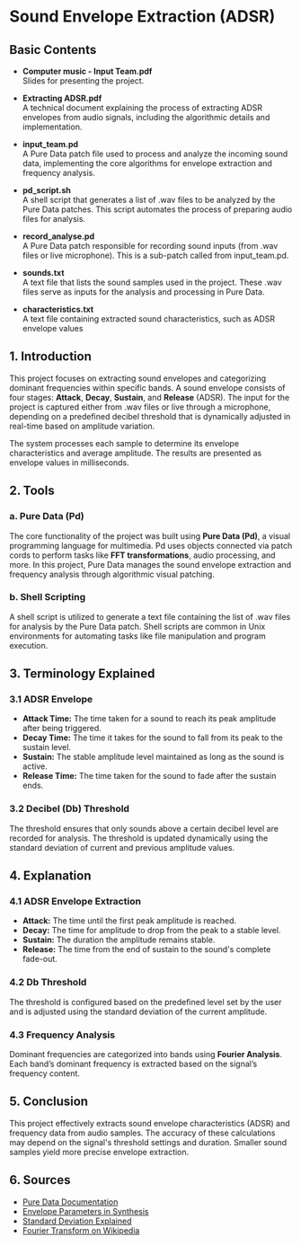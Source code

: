 # Sound Envelope Extraction (ADSR)

## Basic Contents

- **Computer music - Input Team.pdf**  
  Slides for presenting the project.

- **Extracting ADSR.pdf**  
  A technical document explaining the process of extracting ADSR envelopes from audio signals, including the algorithmic details and implementation.

- **input_team.pd**  
  A Pure Data patch file used to process and analyze the incoming sound data, implementing the core algorithms for envelope extraction and frequency analysis.

- **pd_script.sh**  
  A shell script that generates a list of .wav files to be analyzed by the Pure Data patches. This script automates the process of preparing audio files for analysis.

- **record_analyse.pd**  
  A Pure Data patch responsible for recording sound inputs (from .wav files or live microphone). This is a sub-patch called from input_team.pd.

- **sounds.txt**  
  A text file that lists the sound samples used in the project. These .wav files serve as inputs for the analysis and processing in Pure Data.

- **characteristics.txt**  
  A text file containing extracted sound characteristics, such as ADSR envelope values
 



## 1. Introduction
This project focuses on extracting sound envelopes and categorizing dominant frequencies within specific bands. A sound envelope consists of four stages: **Attack**, **Decay**, **Sustain**, and **Release** (ADSR). The input for the project is captured either from .wav files or live through a microphone, depending on a predefined decibel threshold that is dynamically adjusted in real-time based on amplitude variation. 

The system processes each sample to determine its envelope characteristics and average amplitude. The results are presented as envelope values in milliseconds.

## 2. Tools

### a. Pure Data (Pd)
The core functionality of the project was built using **Pure Data (Pd)**, a visual programming language for multimedia. Pd uses objects connected via patch cords to perform tasks like **FFT transformations**, audio processing, and more. In this project, Pure Data manages the sound envelope extraction and frequency analysis through algorithmic visual patching.

### b. Shell Scripting
A shell script is utilized to generate a text file containing the list of .wav files for analysis by the Pure Data patch. Shell scripts are common in Unix environments for automating tasks like file manipulation and program execution.

## 3. Terminology Explained

### 3.1 ADSR Envelope
- **Attack Time:** The time taken for a sound to reach its peak amplitude after being triggered.
- **Decay Time:** The time it takes for the sound to fall from its peak to the sustain level.
- **Sustain:** The stable amplitude level maintained as long as the sound is active.
- **Release Time:** The time taken for the sound to fade after the sustain ends.

### 3.2 Decibel (Db) Threshold
The threshold ensures that only sounds above a certain decibel level are recorded for analysis. The threshold is updated dynamically using the standard deviation of current and previous amplitude values.

## 4. Explanation

### 4.1 ADSR Envelope Extraction
- **Attack:** The time until the first peak amplitude is reached.
- **Decay:** The time for amplitude to drop from the peak to a stable level.
- **Sustain:** The duration the amplitude remains stable.
- **Release:** The time from the end of sustain to the sound's complete fade-out.

### 4.2 Db Threshold
The threshold is configured based on the predefined level set by the user and is adjusted using the standard deviation of the current amplitude.

### 4.3 Frequency Analysis
Dominant frequencies are categorized into bands using **Fourier Analysis**. Each band’s dominant frequency is extracted based on the signal’s frequency content.

## 5. Conclusion
This project effectively extracts sound envelope characteristics (ADSR) and frequency data from audio samples. The accuracy of these calculations may depend on the signal's threshold settings and duration. Smaller sound samples yield more precise envelope extraction.

## 6. Sources
- [Pure Data Documentation](https://puredata.info/)
- [Envelope Parameters in Synthesis](https://theproaudiofiles.com/synthesis-101-envelope-parameters-uses/)
- [Standard Deviation Explained](https://www.investopedia.com/terms/s/standarddeviation.asp)
- [Fourier Transform on Wikipedia](https://en.wikipedia.org/wiki/Fourier_transform)
